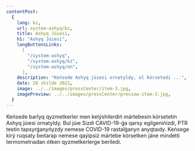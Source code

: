 ```yaml
---
contentPost:
  {
    lang: kz,
    url: system-ashyq/kz,
    title: Ashyq Júıesi,
    h1: "Ashyq Júıesi",
    langButtonsLinks:
      [
        "/system-ashyq",
        "/system-ashyq/kz",
        "/system-ashyq/en",
      ],
    description: "Keńsede Ashyq júıesi ornatyldy, ol kórsetedi ...",
    date: 28 shilde 2021,
    image: ../../images/pressCenter/item-3.jpg,
    imagePreview: ../../images/pressCenter/preview-item-3.jpg,
  }
---
```


Keńsede barlyq qyzmetkerler men kelýshilerdiń mártebesin kórsetetin Ashyq júıesi ornatyldy. Bul júıe Sizdi CAVID-19-ǵa qarsy egilgenińizdi, PTR testin tapsyrǵanyńyzdy nemese COVID-19 rastalǵanyn anyqtaıdy. Keńsege kirý ruqsaty beıtarap nemese qaýipsiz mártebe kórsetken jáne mindetti termometrıadan ótken qyzmetkerlerge beriledi.